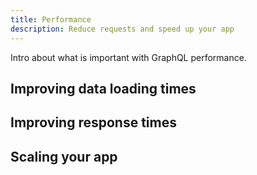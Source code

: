 ```yaml
---
title: Performance
description: Reduce requests and speed up your app
---
```


Intro about what is important with GraphQL performance.

## Improving data loading times

## Improving response times

## Scaling your app
